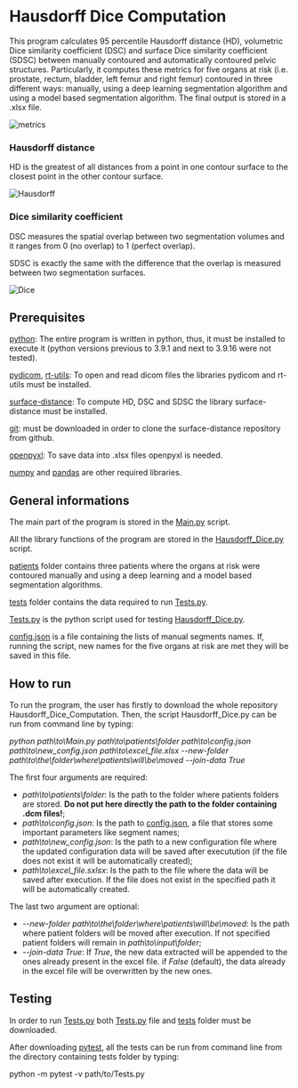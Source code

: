 # Hausdorff Dice Computation
This program calculates 95 percentile Hausdorff distance (HD), volumetric Dice similarity coefficient (DSC) and surface Dice similarity coefficient (SDSC) between manually contoured and automatically contoured pelvic structures.
Particularly, it computes these metrics for five organs at risk (i.e. prostate, rectum, bladder, left femur and right femur) contoured in three different ways: manually, using a deep learning segmentation algorithm and using a model based segmentation algorithm.
The final output is stored in a .xlsx file.

![metrics](https://encrypted-tbn0.gstatic.com/images?q=tbn:ANd9GcQgBvMhw2ZldlQbHbJrwLL5x0ijLdY9XQM-ww&usqp=CAU)

### Hausdorff distance
HD is the greatest of all distances from a point in one contour surface to the closest point in the other contour surface.

![Hausdorff](https://upload.wikimedia.org/wikipedia/commons/thumb/2/21/Hausdorff_distance_sample.svg/250px-Hausdorff_distance_sample.svg.png)

### Dice similarity coefficient
DSC measures the spatial overlap between two segmentation volumes and it ranges from 0 (no overlap) to 1 (perfect overlap).

SDSC is exactly the same with the difference that the overlap is measured between two segmentation surfaces.

![Dice](https://encrypted-tbn0.gstatic.com/images?q=tbn:ANd9GcSrnfpehrVZMJLjRDVUWxEZ9_pW0RYUlkdhlw&usqp=CAU)

## Prerequisites
[python](https://www.python.org/downloads/): The entire program is written in python, thus, it must be installed to execute it (python versions previous to 3.9.1 and next to 3.9.16 were not tested).

[pydicom](https://pypi.org/project/pydicom/), [rt-utils](https://pypi.org/project/rt-utils/): To open and read dicom files the libraries pydicom and rt-utils must be installed.

[surface-distance](https://github.com/deepmind/surface-distance): To compute HD, DSC and SDSC the library surface-distance must be installed.

[git](https://git-scm.com/downloads): must be downloaded in order to clone the surface-distance repository from github.

[openpyxl](https://pypi.org/project/openpyxl/): To save data into .xlsx files openpyxl is needed.

[numpy](https://numpy.org/install/) and [pandas](https://pandas.pydata.org/docs/getting_started/install.html) are other required libraries.

## General informations
The main part of the program is stored in the [Main.py](https://github.com/MarcoSaguatti/Hausdorff_Dice_Computation/blob/master/Main.py) script.

All the library functions of the program are stored in the [Hausdorff_Dice.py](https://github.com/MarcoSaguatti/Hausdorff_Dice_Computation/blob/master/Hausdorff_Dice.py) script.

[patients](https://github.com/MarcoSaguatti/Hausdorff_Dice_Computation/tree/master/patients) folder contains three patients where the organs at risk were contoured manually and using a deep learning and a model based segmentation algorithms.

[tests](https://github.com/MarcoSaguatti/Hausdorff_Dice_Computation/tree/master/tests) folder contains the data required to run [Tests.py](https://github.com/MarcoSaguatti/Hausdorff_Dice_Computation/blob/master/Tests.py).

[Tests.py](https://github.com/MarcoSaguatti/Hausdorff_Dice_Computation/blob/master/Tests.py) is the python script used for testing [Hausdorff_Dice.py](https://github.com/MarcoSaguatti/Hausdorff_Dice_Computation/blob/master/Hausdorff_Dice.py).

[config.json](https://github.com/MarcoSaguatti/Hausdorff_Dice_Computation/blob/master/config.json) is a file containing the lists of manual segments names. If, running the script, new names for the five organs at risk are met they will be saved in this file.

## How to run
To run the program, the user has firstly to download the whole repository Hausdorff_Dice_Computation.
Then, the script Hausdorff_Dice.py can be run from command line by typing:

*python path\to\Main.py path\to\patients\folder path\to\config.json path\to\new_config.json path\to\excel_file.xlsx --new-folder path\to\the\folder\where\patients\will\be\moved --join-data True*

The first four arguments are required:
* *path\to\patients\folder*: Is the path to the folder where patients folders are stored. **Do not put here directly the path to the folder containing .dcm files!**;
* *path\to\config.json*: Is the path to [config.json](https://github.com/MarcoSaguatti/Hausdorff_Dice_Computation/blob/master/config.json), a file that stores some important parameters like segment names;
* *path\to\new_config.json*: Is the path to a new configuration file where the updated configuration data will be saved after executution (if the file does not exist it will be automatically created);
* *path\to\excel_file.sxlsx*: Is the path to the file where the data will be saved after execution. If the file does not exist in the specified path it will be automatically created.

The last two argument are optional:
* *--new-folder path\to\the\folder\where\patients\will\be\moved*: Is the path where patient folders will be moved after execution. If not specified patient folders will remain in *path\to\input\folder*;
* *--join-data True*: If *True*, the new data extracted will be appended to the ones already present in the excel file. if *False* (default), the data already in the excel file will be overwritten by the new ones.

## Testing
In order to run [Tests.py](https://github.com/MarcoSaguatti/Hausdorff_Dice_Computation/blob/master/Tests.py) both [Tests.py](https://github.com/MarcoSaguatti/Hausdorff_Dice_Computation/blob/master/Tests.py) file and [tests](https://github.com/MarcoSaguatti/Hausdorff_Dice_Computation/tree/master/tests) folder must be downloaded.

After downloading [pytest](https://pypi.org/project/pytest/), all the tests can be run from command line from the directory containing tests folder by typing:

python -m pytest -v path/to/Tests.py